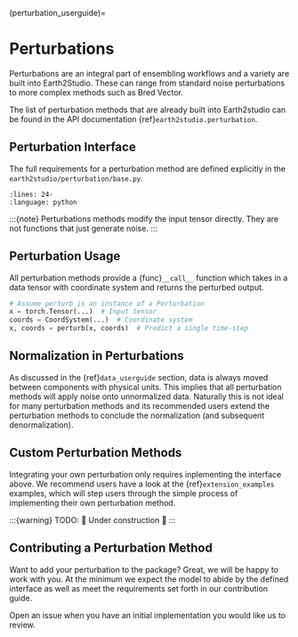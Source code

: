 (perturbation_userguide)=

# Perturbations

Perturbations are an integral part of ensembling workflows and a variety are built into
Earth2Studio. These can range from standard noise perturbations to more complex methods
such as Bred Vector.

The list of perturbation methods that are already built into Earth2studio can be found
in the API documentation {ref}`earth2studio.perturbation`.

## Perturbation Interface

The full requirements for a perturbation method are defined explicitly in the
`earth2studio/perturbation/base.py`.

```{literalinclude} ../../../earth2studio/perturbation/base.py
:lines: 24-
:language: python
```

:::{note}
Perturbations methods modify the input tensor directly. They are not functions that just
generate noise.
:::

## Perturbation Usage

All perturbation methods provide a {func}`__call__` function which takes in
a data tensor with coordinate system and returns the perturbed output.

```python
# Assume perturb is an instance of a Perturbation
x = torch.Tensor(...)  # Input tensor
coords = CoordSystem(...)  # Coordinate system
x, coords = perturb(x, coords)  # Predict a single time-step
```

## Normalization in Perturbations

As discussed in the {ref}`data_userguide` section, data is always moved between
components with physical units.
This implies that all perturbation methods will apply noise onto unnormalized data.
Naturally this is not ideal for many perturbation methods and its recommended users
extend the perturbation methods to conclude the normalization (and subsequent
denormalization).

## Custom Perturbation Methods

Integrating your own perturbation only requires inplementing the interface above.
We recommend users have a look at the {ref}`extension_examples` examples, which will
step users through the simple process of implementing their own perturbation method.

:::{warning}
TODO: 🚧 Under construction 🚧
:::

## Contributing a Perturbation Method

Want to add your perturbation to the package? Great, we will be happy to work with you.
At the minimum we expect the model to abide by the defined interface as well as meet
the requirements set forth in our contribution guide.

Open an issue when you have an initial implementation you would like us to review.
